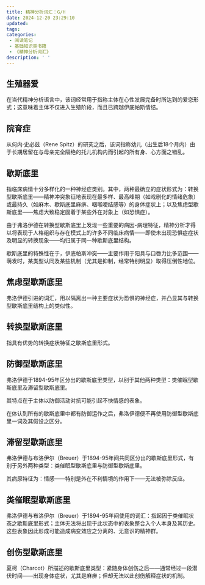 ```yaml
---
title: 精神分析词汇：G/H
date: 2024-12-20 23:29:10
updated:
tags:
categories:
 - 阅读笔记
 - 基础知识类书籍
 - 《精神分析词汇》
description: ' '
---
```

## 生殖器爱

在当代精神分析语言中，该词经常用于指称主体在心性发展完备时所达到的爱恋形式；这意味着主体不仅进入生殖阶段，而且已跨越伊底帕斯情结。

## 院育症

从何内·史必兹（Rene Spitz）的研究之后，该词指称幼儿（出生后18个月内）由于长期居留在与母亲完全隔绝的托儿机构内而引起的所有身、心方面之错乱。

## 歇斯底里

指临床病情十分多样化的一种神经症类别。其中，两种最确立的症状形式为：转换型歇斯底里——精神冲突象征地表现在最多样、最高峰期（如戏剧化的情绪危象）或最持久（如麻木、歇斯底里麻痹、咽喉哽结感等）的身体症状上；以及焦虑型歇斯底里——焦虑大致稳定固着于某些外在对象上（如恐惧症）。

由于弗洛伊德在转换型歇斯底里上发现一些重要的病因-病理特征，精神分析才得以将表现于人格组织与存在模式上的许多不同临床病情——即使未出现恐惧症症状及明显的转换现象——均归属于同一种歇斯底里结构。

歇斯底里的特殊性在于，伊底帕斯冲突——主要作用于阳具与口唇力比多范围——萌发时，某类型认同及某些机制（尤其是抑制，经常特别明显）取得压倒性地位。

## 焦虑型歇斯底里

弗洛伊德引进的词汇，用以隔离出一种主要症状为恐惧的神经症，并凸显其与转换型歇斯底里结构上的类似性。

## 转换型歇斯底里

指具有优势的转换症状特征之歇斯底里形式。

## 防御型歇斯底里

弗洛伊德于1894-95年区分出的歇斯底里类型，以别于其他两种类型：类催眠型歇斯底里及滞留型歇斯底里。

其特点在于主体以防御活动对抗可能引起不快情感的表象。

在体认到所有的歇斯底里中都有防御运作之后，弗洛伊德便不再使用防御型歇斯底里一词及其假设之区分。

## 滞留型歇斯底里

弗洛伊德与布洛伊尔（Breuer）于1894-95年间共同区分出的歇斯底里形式，有别于另外两种类型：类催眠型歇斯底里与防御型歇斯底里。

其病原特征为：情感——特别是外在不利情境的作用下——无法被弥除反应。

## 类催眠型歇斯底里

弗洛伊德与布洛伊尔（Breuer）于1894-95年间使用的词汇：指起因于类催眠状态之歇斯底里形式；主体无法将出现于此状态中的表象整合入个人本身及其历史。这些表象因此形成可能造成病变效应之分离的、无意识的精神群。

## 创伤型歇斯底里

夏柯（Charcot）所描述的歇斯底里类型：紧随身体创伤之后——通常经过一段潜伏时间——出现身体症状，尤其是麻痹；但却无法以此创伤解释症状的机制。

